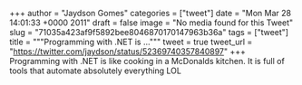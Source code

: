 
+++
author = "Jaydson Gomes"
categories = ["tweet"]
date = "Mon Mar 28 14:01:33 +0000 2011"
draft = false
image = "No media found for this Tweet"
slug = "71035a423af9f5892bee8046870170147963b36a"
tags = ["tweet"]
title = """Programming with .NET is ..."""
tweet = true
tweet_url = "https://twitter.com/jaydson/status/52369740357840897"
+++
Programming with .NET is like cooking in a McDonalds kitchen.  It is full of tools that automate absolutely everything LOL
